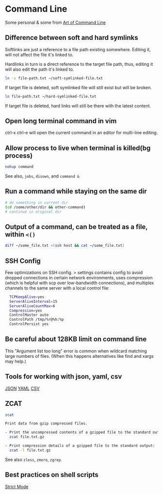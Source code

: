 # Command Line

Some personal & some from [Art of Command Line](https://github.com/jlevy/the-art-of-command-line)

## Difference between soft and hard symlinks

Softlinks are just a reference to a file path existing somewhere. Editing it, will not affect the file it's linked to.

Hardlinks in turn is a direct reference to the target file path, thus, editing it will also edit the path it's linked to.

```bash
ln -s file-path.txt ~/soft-symlinked-file.txt
```

If target file is deleted, soft symlinked file will still exist but will be broken.

```bash
ln file-path.txt ~/hard-symlinked-file.txt
```

If target file is deleted, hard links will still be there with the latest content.

## Open long terminal command in vim

ctrl-x ctrl-e will open the current command in an editor for multi-line editing.

## Allow process to live when terminal is killed(bg process)

```bash
nohup command
```

See also, `jobs`, `disown`, and `command &`

## Run a command while staying on the same dir

```bash
# do something in current dir
(cd /some/other/dir && other-command)
# continue in original dir
```

## Output of a command, can be treated as a file, within `<()`

```bash
diff ~/some_file.txt <(ssh host && cat ~/some_file.txt)
```

## SSH Config

Few optimizations on SSH config. > settings contains config to avoid dropped connections in certain network environments, uses compression (which is helpful with scp over low-bandwidth connections), and multiplex channels to the same server with a local control file:

```bash
  TCPKeepAlive=yes
  ServerAliveInterval=15
  ServerAliveCountMax=6
  Compression=yes
  ControlMaster auto
  ControlPath /tmp/%r@%h:%p
  ControlPersist yes
```

## Be careful about 128KB limit on command line

This "Argument list too long" error is common when wildcard matching large numbers of files. (When this happens alternatives like find and xargs may help.)

## Tools for working with json, yaml, csv

[JSON](https://stedolan.github.io/jq/)
[YAML](https://github.com/0k/shyaml)
[CSV](https://csvkit.readthedocs.io/en/latest/)

## ZCAT

```bash
zcat

Print data from gzip compressed files.

- Print the uncompressed contents of a gzipped file to the standard output:
  zcat file.txt.gz

- Print compression details of a gzipped file to the standard output:
  zcat -l file.txt.gz
```

See also `zless`, `zmore`, `zgrep`.

## Best practices on shell scripts

[Strict Mode](http://redsymbol.net/articles/unofficial-bash-strict-mode/)